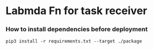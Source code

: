 # Labmda Fn for task receiver

### How to install dependencies before deployment
```shell
pip3 install -r requirements.txt --target ./package
```